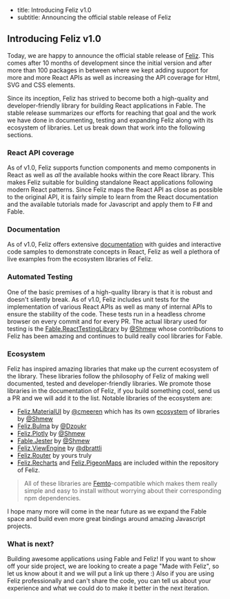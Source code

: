 - title: Introducing Feliz v1.0
- subtitle: Announcing the official stable release of Feliz

## Introducing Feliz v1.0

Today, we are happy to announce the official stable release of [Feliz](https://github.com/Zaid-Ajaj/Feliz). This comes after 10 months of development since the initial version and after more than 100 packages in between where we kept adding support for more and more React APIs as well as increasing the API coverage for Html, SVG and CSS elements.

Since its inception, Feliz has strived to become both a high-quality and developer-friendly library for building React applications in Fable. The stable release summarizes our efforts for reaching that goal and the work we have done in documenting, testing and expanding Feliz along with its ecosystem of libraries. Let us break down that work into the following sections.

### React API coverage

As of v1.0, Feliz supports function components and memo components in React as well as *all* the available hooks within the core React library. This makes Feliz suitable for building standalone React applications following modern React patterns. Since Feliz maps the React API as close as possible to the original API, it is fairly simple to learn from the React documentation and the available tutorials made for Javascript and apply them to F# and Fable.

### Documentation

As of v1.0, Feliz offers extensive [documentation](https://zaid-ajaj.github.io/Feliz/) with guides and interactive code samples to demonstrate concepts in React, Feliz as well a plethora of live examples from the ecosystem libraries of Feliz.

### Automated Testing

One of the basic premises of a high-quality library is that it is robust and doesn't silently break. As of v1.0, Feliz includes unit tests for the implementation of various React APIs as well as many of internal APIs to ensure the stability of the code. These tests run in a headless chrome browser on every commit and for every PR. The actual library used for testing is the [Fable.ReactTestingLibrary](https://zaid-ajaj.github.io/Feliz/#/Testing/Utilities/RTL) by [@Shmew](https://github.com/Shmew) whose contributions to Feliz has been amazing and continues to build really cool libraries for Fable.

### Ecosystem

Feliz has inspired amazing libraries that make up the current ecosystem of the library. These libraries follow the philosophy of Feliz of making well documented, tested and developer-friendly libraries. We promote those libraries in the documentation of Feliz, if you build something cool, send us a PR and we will add it to the list. Notable libraries of the ecosystem are:
 -  [Feliz.MaterialUI](https://github.com/cmeeren/Feliz.MaterialUI) by [@cmeeren](https://github.com/cmeeren) which has its own [ecosystem](https://cmeeren.github.io/Feliz.MaterialUI/#ecosystem) of libraries by [@Shmew](https://github.com/Shmew)
 -  [Feliz.Bulma](https://github.com/Dzoukr/Feliz.Bulma) by [@Dzoukr](https://github.com/Dzoukr)
 -  [Feliz.Plotly](https://github.com/Shmew/Feliz.Plotly) by [@Shmew](https://github.com/Shmew)
 -  [Fable.Jester](https://github.com/Shmew/Fable.Jester) by [@Shmew](https://github.com/Shmew)
 -  [Feliz.ViewEngine](https://github.com/dbrattli/Feliz.ViewEngine) by [@dbrattli](https://github.com/dbrattli)
 -  [Feliz.Router](https://github.com/Zaid-Ajaj/Feliz.Router) by yours truly
 -  [Feliz.Recharts](https://zaid-ajaj.github.io/Feliz/#/Recharts/Overview) and [Feliz.PigeonMaps](https://zaid-ajaj.github.io/Feliz/#/Recharts/Overview) are included within the repository of Feliz.

> All of these libraries are [Femto](https://github.com/Zaid-Ajaj/Femto)-compatible which makes them really simple and easy to install without worrying about their corresponding npm dependencies.

I hope many more will come in the near future as we expand the Fable space and build even more great bindings around amazing Javascript projects.

### What is next?

Building awesome applications using Fable and Feliz! If you want to show off your side project, we are looking to create a page "Made with Feliz", so let us know about it and we will put a link up there :) Also if you are using Feliz professionally and can't share the code, you can tell us about your experience and what we could do to make it better in the next iteration.